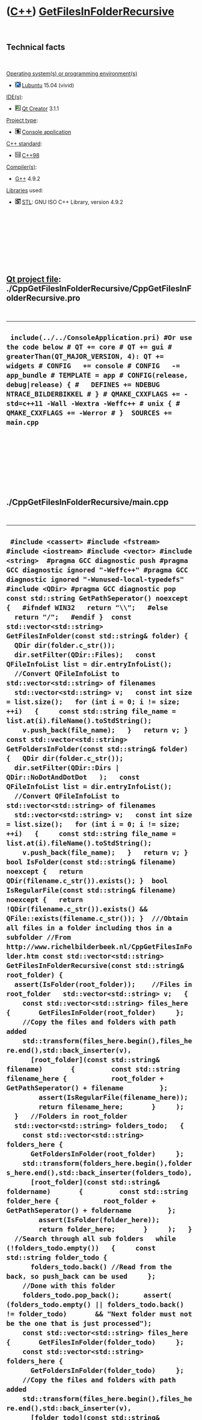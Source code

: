 
 

 

 

 

 

([C++](Cpp.md)) [GetFilesInFolderRecursive](CppGetFilesInFolderRecursive.md)
==============================================================================

 

Technical facts
---------------

 

[Operating system(s) or programming environment(s)](CppOs.md)

-   ![Lubuntu](PicLubuntu.png) [Lubuntu](CppLubuntu.md) 15.04 (vivid)

[IDE(s)](CppIde.md):

-   ![Qt Creator](PicQtCreator.png) [Qt Creator](CppQtCreator.md) 3.1.1

[Project type](CppQtProjectType.md):

-   ![console](PicConsole.png) [Console
    application](CppConsoleApplication.md)

[C++ standard](CppStandard.md):

-   ![C++98](PicCpp98.png) [C++98](Cpp98.md)

[Compiler(s)](CppCompiler.md):

-   [G++](CppGpp.md) 4.9.2

[Libraries](CppLibrary.md) used:

-   ![STL](PicStl.png) [STL](CppStl.md): GNU ISO C++ Library, version
    4.9.2

 

 

 

 

 

[Qt project file](CppQtProjectFile.md): ./CppGetFilesInFolderRecursive/CppGetFilesInFolderRecursive.pro
--------------------------------------------------------------------------------------------------------

 

  -------------------------------------------------------------------------------------------------------------------------------------------------------------------------------------------------------------------------------------------------------------------------------------------------------------------------------------------------------------------------------------------------------------------
  ` include(../../ConsoleApplication.pri) #Or use the code below # QT += core # QT += gui # greaterThan(QT_MAJOR_VERSION, 4): QT += widgets # CONFIG   += console # CONFIG   -= app_bundle # TEMPLATE = app # CONFIG(release, debug|release) { #   DEFINES += NDEBUG NTRACE_BILDERBIKKEL # } # QMAKE_CXXFLAGS += -std=c++11 -Wall -Wextra -Weffc++ # unix { #   QMAKE_CXXFLAGS += -Werror # }  SOURCES += main.cpp`
  -------------------------------------------------------------------------------------------------------------------------------------------------------------------------------------------------------------------------------------------------------------------------------------------------------------------------------------------------------------------------------------------------------------------

 

 

 

 

 

./CppGetFilesInFolderRecursive/main.cpp
---------------------------------------

 

  ----------------------------------------------------------------------------------------------------------------------------------------------------------------------------------------------------------------------------------------------------------------------------------------------------------------------------------------------------------------------------------------------------------------------------------------------------------------------------------------------------------------------------------------------------------------------------------------------------------------------------------------------------------------------------------------------------------------------------------------------------------------------------------------------------------------------------------------------------------------------------------------------------------------------------------------------------------------------------------------------------------------------------------------------------------------------------------------------------------------------------------------------------------------------------------------------------------------------------------------------------------------------------------------------------------------------------------------------------------------------------------------------------------------------------------------------------------------------------------------------------------------------------------------------------------------------------------------------------------------------------------------------------------------------------------------------------------------------------------------------------------------------------------------------------------------------------------------------------------------------------------------------------------------------------------------------------------------------------------------------------------------------------------------------------------------------------------------------------------------------------------------------------------------------------------------------------------------------------------------------------------------------------------------------------------------------------------------------------------------------------------------------------------------------------------------------------------------------------------------------------------------------------------------------------------------------------------------------------------------------------------------------------------------------------------------------------------------------------------------------------------------------------------------------------------------------------------------------------------------------------------------------------------------------------------------------------------------------------------------------------------------------------------------------------------------------------------------------------------------------------------------------------------------------------------------------------------------------------------------------------------------------------------------------------------------------------------------------------------------------------------------------------------------------------------------------------------------------------------------------------------------------------------------------------------------------------------------------------------------------------------------------------------------------------------------------------------------------------------------------------------------------------------------------------------------------------------------------------------------------------------------------------------------------------------------------------------------------------------------------------------------------------------------------------------------------------------------------------------------------------------------------------------------------------------------------------------------------------------------------------------------------------------------------------------------------------------------------------------------------------------------------------------------------------------------------------------------------------------------------------------------------------------------------------------------------------------------------------------------------------------------------------------------------------------------------------------------------------------------------------------------------------------------------------------------------------------------------------------------------------------------------------------------------------------------------------------------------------------------------------------------------------------------------------------------------------------------------------------------------------------------------------------------------------------------------------------------------------------------------------------------------------------------------------------------------------------------------------------------------------------------------------------------------------------------------------------------------------------------------------------------------------------------------------------------------------------------------------------------------------------------------------------------------------------------------------------------------------------------------------------------------------------------------------------------------------------------------------------------------------------------------------------------------------------------------------------------------------------------------------------------------------------------------------------------------------------------------------------------------------------------------------------------------------------------------------------------------------------------------------------------------------------------------------------------------------------------------------------------------------------------------------------------------------------------------------------------------------------------------------------------------------------------------------------------------------------------------------------------------------------------------------------------------------------------------------------------------------------------------------------------------------------------------------------------------------------------------------------------------------------------------------------------------------------------------------------------------------------------------------------------------------------------------------------------------------------------------------------------------------------------------------------------------------------------------------------------------------------------------------------------------------------------------------------------------------------------------------------------------------------------------------------------------------------------------------------------------------------------------------------------------
  ` #include <cassert> #include <fstream> #include <iostream> #include <vector> #include <string>  #pragma GCC diagnostic push #pragma GCC diagnostic ignored "-Weffc++" #pragma GCC diagnostic ignored "-Wunused-local-typedefs" #include <QDir> #pragma GCC diagnostic pop  const std::string GetPathSeperator() noexcept {   #ifndef WIN32   return "\\";   #else   return "/";   #endif }  const std::vector<std::string> GetFilesInFolder(const std::string& folder) {   QDir dir(folder.c_str());   dir.setFilter(QDir::Files);   const QFileInfoList list = dir.entryInfoList();    //Convert QFileInfoList to std::vector<std::string> of filenames   std::vector<std::string> v;   const int size = list.size();   for (int i = 0; i != size; ++i)   {     const std::string file_name = list.at(i).fileName().toStdString();     v.push_back(file_name);   }   return v; }  const std::vector<std::string> GetFoldersInFolder(const std::string& folder) {   QDir dir(folder.c_str());   dir.setFilter(QDir::Dirs | QDir::NoDotAndDotDot   );   const QFileInfoList list = dir.entryInfoList();    //Convert QFileInfoList to std::vector<std::string> of filenames   std::vector<std::string> v;   const int size = list.size();   for (int i = 0; i != size; ++i)   {     const std::string file_name = list.at(i).fileName().toStdString();     v.push_back(file_name);   }   return v; }  bool IsFolder(const std::string& filename) noexcept {   return QDir(filename.c_str()).exists(); }  bool IsRegularFile(const std::string& filename) noexcept {   return !QDir(filename.c_str()).exists() && QFile::exists(filename.c_str()); }  ///Obtain all files in a folder including thos in a subfolder //From http://www.richelbilderbeek.nl/CppGetFilesInFolder.htm const std::vector<std::string> GetFilesInFolderRecursive(const std::string& root_folder) {   assert(IsFolder(root_folder));    //Files in root_folder   std::vector<std::string> v;   {     const std::vector<std::string> files_here {       GetFilesInFolder(root_folder)     };     //Copy the files and folders with path added     std::transform(files_here.begin(),files_here.end(),std::back_inserter(v),       [root_folder](const std::string& filename)       {         const std::string filename_here {           root_folder + GetPathSeperator() + filename         };         assert(IsRegularFile(filename_here));         return filename_here;       }     );   }   //Folders in root_folder   std::vector<std::string> folders_todo;   {     const std::vector<std::string> folders_here {       GetFoldersInFolder(root_folder)     };     std::transform(folders_here.begin(),folders_here.end(),std::back_inserter(folders_todo),       [root_folder](const std::string& foldername)       {         const std::string folder_here {           root_folder + GetPathSeperator() + foldername         };         assert(IsFolder(folder_here));         return folder_here;       }     );   }    //Search through all sub folders   while (!folders_todo.empty())   {     const std::string folder_todo {       folders_todo.back() //Read from the back, so push_back can be used     };     //Done with this folder     folders_todo.pop_back();      assert( (folders_todo.empty() || folders_todo.back() != folder_todo)       && "Next folder must not be the one that is just processed");      const std::vector<std::string> files_here {       GetFilesInFolder(folder_todo)     };      const std::vector<std::string> folders_here {       GetFoldersInFolder(folder_todo)     };      //Copy the files and folders with path added     std::transform(files_here.begin(),files_here.end(),std::back_inserter(v),       [folder_todo](const std::string& filename)       {         const std::string file_here {           folder_todo + GetPathSeperator() + filename         };         assert(IsRegularFile(file_here));         return file_here;       }     );     std::transform(folders_here.begin(),folders_here.end(),std::back_inserter(folders_todo),       [folder_todo](const std::string& foldername)       {         assert(!foldername.empty());         const std::string subfolder_name {           folder_todo + GetPathSeperator() + foldername         };         assert(subfolder_name != folder_todo);         return subfolder_name;       }     );   }   return v; }  int main() {   //Use the following structure:   // - local.txt   // - my_folder/in_folder.txt   // - my_folder/my_subfolder/in_subfolder.txt   const std::string local_filename { "local.txt" };   const std::string folder_name { "my_folder" };   const std::string in_folder_filename { "in_folder.txt" };   const std::string subfolder_name { "my_subfolder" };   const std::string in_subfolder_filename { "in_subfolder.txt" };   //File and folder creation   {     if (!IsRegularFile(local_filename))     {       const std::string filename { local_filename };       std::ofstream f(filename.c_str());     }     assert(IsRegularFile(local_filename));     if (!IsFolder(folder_name))     {       const std::string cmd = "mkdir " + folder_name;       const int error = std::system(cmd.c_str());       assert(!error || "Folder might already exist");     }     assert(IsFolder(folder_name));     if (!IsRegularFile(folder_name + GetPathSeperator() + in_folder_filename))     {       const std::string filename {           folder_name + GetPathSeperator()         + in_folder_filename       };       std::ofstream f(filename.c_str());     }     assert(IsRegularFile(folder_name + GetPathSeperator() + in_folder_filename));      if (!IsFolder(folder_name + GetPathSeperator() + subfolder_name))     {       const std::string cmd = "mkdir " + folder_name + GetPathSeperator() + subfolder_name;       const int error = std::system(cmd.c_str());       assert(!error || "Folder might already exist");     }     assert(IsFolder(folder_name + GetPathSeperator() + subfolder_name));     assert(GetFoldersInFolder(folder_name).size() == 1);       if(!       IsRegularFile(folder_name         + GetPathSeperator() + subfolder_name         + GetPathSeperator() + in_subfolder_filename         )       )     {       const std::string filename {           folder_name + GetPathSeperator()         + subfolder_name + GetPathSeperator()         + in_subfolder_filename       };       std::ofstream f(filename.c_str());     }     assert(GetFilesInFolder(folder_name).size() == 1);     assert(       IsRegularFile(           folder_name + GetPathSeperator()         + subfolder_name + GetPathSeperator()         + in_subfolder_filename       )     );   }    //Reading of the files and folders created   const std::vector<std::string> v {     GetFilesInFolderRecursive(folder_name)   };   std::cout << "Files found: " << std::endl;   std::copy(v.begin(),v.end(),std::ostream_iterator<std::string>(std::cout,"\n"));   assert(v.size() == 2);   assert(     std::count(       v.begin(),v.end(),         folder_name + GetPathSeperator()       + in_folder_filename     )     == 1   );   assert(     std::count(       v.begin(),v.end(),         folder_name + GetPathSeperator()       + subfolder_name + GetPathSeperator()       + in_subfolder_filename     )     == 1   ); }  /* Screen output  Files found: my_folder\in_folder.txt my_folder\my_subfolder\in_subfolder.txt Press <RETURN> to close this window...  */`
  ----------------------------------------------------------------------------------------------------------------------------------------------------------------------------------------------------------------------------------------------------------------------------------------------------------------------------------------------------------------------------------------------------------------------------------------------------------------------------------------------------------------------------------------------------------------------------------------------------------------------------------------------------------------------------------------------------------------------------------------------------------------------------------------------------------------------------------------------------------------------------------------------------------------------------------------------------------------------------------------------------------------------------------------------------------------------------------------------------------------------------------------------------------------------------------------------------------------------------------------------------------------------------------------------------------------------------------------------------------------------------------------------------------------------------------------------------------------------------------------------------------------------------------------------------------------------------------------------------------------------------------------------------------------------------------------------------------------------------------------------------------------------------------------------------------------------------------------------------------------------------------------------------------------------------------------------------------------------------------------------------------------------------------------------------------------------------------------------------------------------------------------------------------------------------------------------------------------------------------------------------------------------------------------------------------------------------------------------------------------------------------------------------------------------------------------------------------------------------------------------------------------------------------------------------------------------------------------------------------------------------------------------------------------------------------------------------------------------------------------------------------------------------------------------------------------------------------------------------------------------------------------------------------------------------------------------------------------------------------------------------------------------------------------------------------------------------------------------------------------------------------------------------------------------------------------------------------------------------------------------------------------------------------------------------------------------------------------------------------------------------------------------------------------------------------------------------------------------------------------------------------------------------------------------------------------------------------------------------------------------------------------------------------------------------------------------------------------------------------------------------------------------------------------------------------------------------------------------------------------------------------------------------------------------------------------------------------------------------------------------------------------------------------------------------------------------------------------------------------------------------------------------------------------------------------------------------------------------------------------------------------------------------------------------------------------------------------------------------------------------------------------------------------------------------------------------------------------------------------------------------------------------------------------------------------------------------------------------------------------------------------------------------------------------------------------------------------------------------------------------------------------------------------------------------------------------------------------------------------------------------------------------------------------------------------------------------------------------------------------------------------------------------------------------------------------------------------------------------------------------------------------------------------------------------------------------------------------------------------------------------------------------------------------------------------------------------------------------------------------------------------------------------------------------------------------------------------------------------------------------------------------------------------------------------------------------------------------------------------------------------------------------------------------------------------------------------------------------------------------------------------------------------------------------------------------------------------------------------------------------------------------------------------------------------------------------------------------------------------------------------------------------------------------------------------------------------------------------------------------------------------------------------------------------------------------------------------------------------------------------------------------------------------------------------------------------------------------------------------------------------------------------------------------------------------------------------------------------------------------------------------------------------------------------------------------------------------------------------------------------------------------------------------------------------------------------------------------------------------------------------------------------------------------------------------------------------------------------------------------------------------------------------------------------------------------------------------------------------------------------------------------------------------------------------------------------------------------------------------------------------------------------------------------------------------------------------------------------------------------------------------------------------------------------------------------------------------------------------------------------------------------------------------------------------------------------------------------------------------------------------------------------

 

 

 

 

 

 

